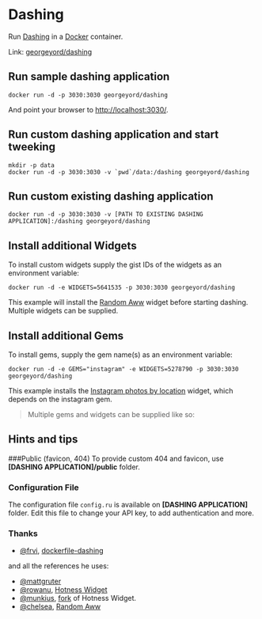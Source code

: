 # Dashing
Run [Dashing](http://dashing.io/) in a [Docker](http://docker.io/) container.

Link: [georgeyord/dashing](https://registry.hub.docker.com/u/georgeyord/dashing/)

## Run sample dashing application
```
docker run -d -p 3030:3030 georgeyord/dashing
```

And point your browser to [http://localhost:3030/](http://localhost:3030/).

## Run custom dashing application and start tweeking
```
mkdir -p data
docker run -d -p 3030:3030 -v `pwd`/data:/dashing georgeyord/dashing
```

## Run custom existing dashing application
```
docker run -d -p 3030:3030 -v [PATH TO EXISTING DASHING APPLICATION]:/dashing georgeyord/dashing
```

## Install additional Widgets
To install custom widgets supply the gist IDs of the widgets as an environment variable:
```
docker run -d -e WIDGETS=5641535 -p 3030:3030 georgeyord/dashing
```

This example will install the [Random Aww](https://gist.github.com/chelsea/5641535) widget before starting dashing. Multiple widgets can be supplied.


## Install additional Gems
To install gems, supply the gem name(s) as an environment variable:
```
docker run -d -e GEMS="instagram" -e WIDGETS=5278790 -p 3030:3030 georgeyord/dashing
```

This example installs the [Instagram photos by location](https://gist.github.com/mjamieson/5278790) widget, which depends on the instagram gem.

> Multiple gems and widgets can be supplied like so:

## Hints and tips

###Public (favicon, 404)
To provide custom 404 and favicon, use **[DASHING APPLICATION]/public** folder.

### Configuration File
The configuration file `config.ru` is available on **[DASHING APPLICATION]** folder.
Edit this file to change your API key, to add authentication and more.

### Thanks
- [@frvi](https://github.com/frvi), [dockerfile-dashing](https://www.github.com/frvi/dockerfile-dashing)

and all the references he uses:
- [@mattgruter](https://github.com/mattgruter)
- [@rowanu](https://github.com/rowanu), [Hotness Widget](https://gist.github.com/rowanu/6246149)
- [@munkius](https://github.com/munkius), [fork](https://gist.github.com/munkius/9209839) of Hotness Widget.
- [@chelsea](https://github.com/chelsea), [Random Aww](https://gist.github.com/chelsea/5641535)
